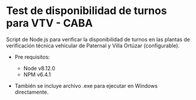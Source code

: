# Test de disponibilidad de turnos para VTV - CABA

Script de Node.js para verificar la disponibilidad de turnos en las plantas de verificación técnica vehicular de Paternal y Villa Ortúzar (configurable).

- Pre requisitos:
  - Node v8.12.0
  - NPM v6.4.1

- También se incluye archivo .exe para ejecutar en Windows directamente.
